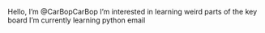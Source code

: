  Hello, I’m @CarBopCarBop
I’m interested in learning weird parts of the key board
I’m currently learning python 
email 

